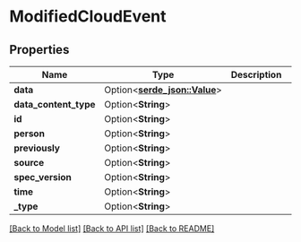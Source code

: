 # ModifiedCloudEvent

## Properties

Name | Type | Description | Notes
------------ | ------------- | ------------- | -------------
**data** | Option<[**serde_json::Value**](.md)> |  | [optional]
**data_content_type** | Option<**String**> |  | [optional]
**id** | Option<**String**> |  | [optional]
**person** | Option<**String**> |  | [optional]
**previously** | Option<**String**> |  | [optional]
**source** | Option<**String**> |  | [optional]
**spec_version** | Option<**String**> |  | [optional]
**time** | Option<**String**> |  | [optional]
**_type** | Option<**String**> |  | [optional]

[[Back to Model list]](../README.md#documentation-for-models) [[Back to API list]](../README.md#documentation-for-api-endpoints) [[Back to README]](../README.md)


